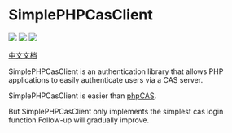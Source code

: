 SimplePHPCasClient
====

![](https://img.shields.io/travis/php-v/symfony/symfony.svg)
![](https://img.shields.io/teamcity/codebetter/bt428.svg)
![](https://img.shields.io/readthedocs/pip/stable.svg)

[中文文档](doc/README_CN.md)

SimplePHPCasClient is an authentication library that allows PHP applications to easily authenticate users via a CAS server.

SimplePHPCasClient is easier than [phpCAS](https://github.com/apereo/phpCAS).

But SimplePHPCasClient only implements the simplest cas login function.Follow-up will gradually improve.

